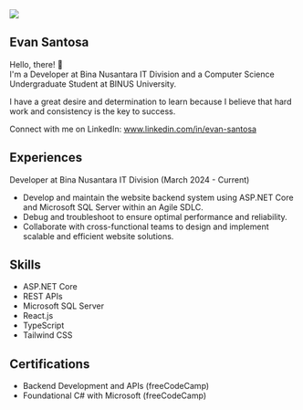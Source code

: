 <img src="https://media.licdn.com/dms/image/D5616AQEzNz1v8T64qw/profile-displaybackgroundimage-shrink_350_1400/0/1709350987607?e=1717027200&v=beta&t=JOVL30W73Au3VocVRj7oBsvShuPCYF9dhMu7ppOl5Ro"/>

Evan Santosa
-
Hello, there! 👋<br/>
I'm a Developer at Bina Nusantara IT Division and a Computer Science Undergraduate Student at BINUS University.

I have a great desire and determination to learn because I believe that hard work and consistency is the key to success.

Connect with me on LinkedIn:
www.linkedin.com/in/evan-santosa

Experiences
-
Developer at Bina Nusantara IT Division (March 2024 - Current)
* Develop and maintain the website backend system using ASP.NET Core and Microsoft SQL Server within an Agile SDLC.
* Debug and troubleshoot to ensure optimal performance and reliability.
* Collaborate with cross-functional teams to design and implement scalable and efficient website solutions.

Skills
- 
* ASP.NET Core
* REST APIs
* Microsoft SQL Server
* React.js
* TypeScript
* Tailwind CSS

Certifications
-
* Backend Development and APIs (freeCodeCamp)
* Foundational C# with Microsoft (freeCodeCamp)
